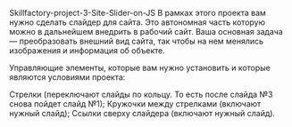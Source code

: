 Skillfactory-project-3-Site-Slider-on-JS
В рамках этого проекта вам нужно сделать слайдер для сайта. Это автономная часть которую можно в дальнейшем внедрить в рабочий сайт. Ваша основная задача — преобразовать внешний вид сайта, так чтобы на нем менялись изображения и информация об объекте.

Управляющие элементы, которые вам нужно установить и которые являются условиями проекта:

Стрелки (переключают слайды по кольцу. То есть после слайда №3 снова пойдет слайд №1);
Кружочки между стрелками (включают нужный слайд);
Ссылки сверху слайдера (включают нужный слайд).
